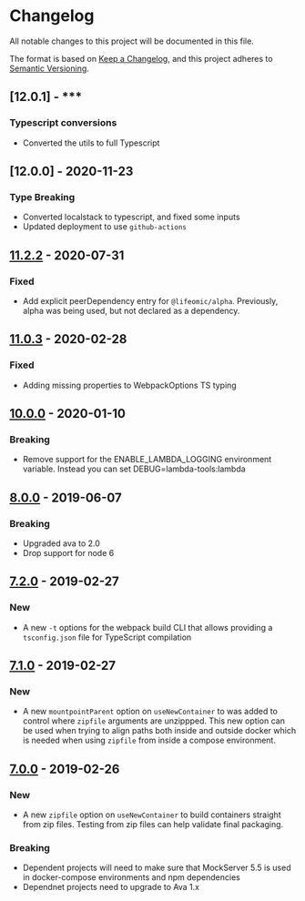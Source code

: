 # Changelog
All notable changes to this project will be documented in this file.

The format is based on [Keep a Changelog](https://keepachangelog.com/en/1.0.0/),
and this project adheres to [Semantic Versioning](https://semver.org/spec/v2.0.0.html).

## [12.0.1] - ***
### Typescript conversions
- Converted the utils to full Typescript

## [12.0.0] - 2020-11-23
### Type Breaking
- Converted localstack to typescript, and fixed some inputs
- Updated deployment to use `github-actions`

## [11.2.2] - 2020-07-31
### Fixed
- Add explicit peerDependency entry for `@lifeomic/alpha`. Previously, alpha
was being used, but not declared as a dependency.

## [11.0.3] - 2020-02-28
### Fixed
- Adding missing properties to WebpackOptions TS typing

## [10.0.0] - 2020-01-10
### Breaking
- Remove support for the ENABLE_LAMBDA_LOGGING environment variable. Instead you can set DEBUG=lambda-tools:lambda

## [8.0.0] - 2019-06-07
### Breaking
- Upgraded ava to 2.0
- Drop support for node 6

## [7.2.0] - 2019-02-27
### New
- A new `-t` options for the webpack build CLI that allows providing a
  `tsconfig.json` file for TypeScript compilation

## [7.1.0] - 2019-02-27
### New
- A new `mountpointParent` option on `useNewContainer` to was added to control
  where `zipfile` arguments are unzippped. This new option can be used when
  trying to align paths both inside and outside docker which is needed when
  using `zipfile` from inside a compose environment.

## [7.0.0] - 2019-02-26
### New
- A new `zipfile` option on `useNewContainer` to build containers straight from
  zip files. Testing from zip files can help validate final packaging.

### Breaking
- Dependent projects will need to make sure that MockServer 5.5 is used in
  docker-compose environments and npm dependencies
- Dependnet projects need to upgrade to Ava 1.x


[11.2.2]: https://github.com/lifeomic/lambda-tools/compare/v11.2.1...v11.2.2
[11.0.3]: https://github.com/lifeomic/lambda-tools/compare/v10.0.0...v11.0.3
[10.0.0]: https://github.com/lifeomic/lambda-tools/compare/v8.0.0...v10.0.0
[8.0.0]: https://github.com/lifeomic/lambda-tools/compare/v7.2.0...v8.0.0
[7.2.0]: https://github.com/lifeomic/lambda-tools/compare/v7.1.0...v7.2.0
[7.1.0]: https://github.com/lifeomic/lambda-tools/compare/v7.0.0...v7.1.0
[7.0.0]: https://github.com/lifeomic/lambda-tools/compare/v6.0.1...v7.0.0
